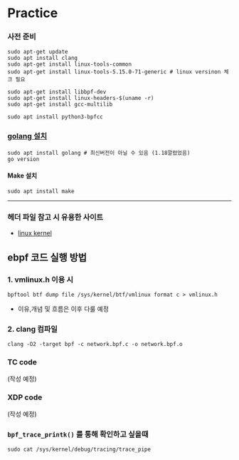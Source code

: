 # Practice


### 사전 준비
```shell
sudo apt-get update
sudo apt install clang
sudo apt-get install linux-tools-common
sudo apt-get install linux-tools-5.15.0-71-generic # linux versinon 체크 필요

sudo apt-get install libbpf-dev
sudo apt-get install linux-headers-$(uname -r)
sudo apt-get install gcc-multilib

sudo apt install python3-bpfcc 

```
### [golang 설치](https://tecadmin.net/how-to-install-go-on-ubuntu-20-04/) 
```
sudo apt install golang # 최신버전이 아닐 수 있음 (1.18깔렸었음)
go version
```

#### Make 설치
```shell
sudo apt install make
```

---

### 헤더 파일 참고 시 유용한 사이트
- [linux kernel](https://elixir.bootlin.com/linux/v5.15.71/source/tools/lib/bpf) 

## ebpf 코드 실행 방법

### 1. vmlinux.h 이용 시
```shell
bpftool btf dump file /sys/kernel/btf/vmlinux format c > vmlinux.h
```
- 이유,개념 및 흐름은 이후 다룰 예정

### 2. clang 컴파일
```shell
clang -O2 -target bpf -c network.bpf.c -o network.bpf.o
```

### TC code
(작성 예정)



### XDP code
(작성 예정)




### `bpf_trace_printk()` 를 통해 확인하고 싶을때
```shell
sudo cat /sys/kernel/debug/tracing/trace_pipe
```

